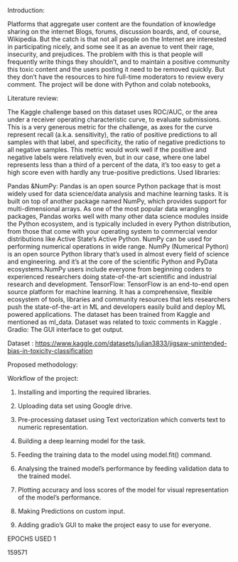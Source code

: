 Introduction:

  Platforms that aggregate user content are the foundation of knowledge sharing on the internet Blogs, forums, discussion boards, and, of course, Wikipedia. But the catch is that not all people on the Internet are interested in participating nicely, and some see it as an avenue to vent their rage, insecurity, and prejudices. The problem with this is that people will frequently write things they shouldn’t, and to maintain a positive community this toxic content and the users posting it need to be removed quickly. But they don’t have the resources to hire full-time moderators to review every comment. The project will be done with Python and colab notebooks,



Literature review:

   The Kaggle challenge based on this dataset uses ROC/AUC, or the area under a receiver operating characteristic curve, to evaluate submissions. This is a very generous metric for the challenge, as axes for the curve represent recall (a.k.a. sensitivity), the ratio of positive predictions to all samples with that label, and specificity, the ratio of negative predictions to all negative samples. This metric would work well if the positive and negative labels were relatively even, but in our case, where one label represents less than a third of a percent of the data, it’s too easy to get a high score even with hardly any true-positive predictions.
Used libraries:

Pandas &NumPy: Pandas is an open source Python package that is most widely used for data science/data analysis and machine learning tasks. It is built on top of another package named NumPy, which provides support for multi-dimensional arrays. As one of the most popular data wrangling packages, Pandas works well with many other data science modules inside the Python ecosystem, and is typically included in every Python distribution, from those that come with your operating system to commercial vendor distributions like Active State’s Active Python.
NumPy can be used  for performing numerical operations in wide range. NumPy (Numerical Python) is an open source Python library that’s used in almost every field of science and engineering. and it’s at the core of the scientific Python and PyData ecosystems.NumPy users include everyone from beginning coders to experienced researchers doing state-of-the-art scientific and industrial research and development.
TensorFlow:
TensorFlow is an end-to-end open source platform for machine learning. It has a comprehensive, flexible ecosystem of tools, libraries and community resources that lets researchers push the state-of-the-art in ML and developers easily build and deploy ML powered applications.
The dataset has been trained from Kaggle and mentioned as ml_data. Dataset was related to toxic comments in Kaggle .
Gradio:
The GUI  interface to get output.

Dataset :
      https://www.kaggle.com/datasets/julian3833/jigsaw-unintended-bias-in-toxicity-classification

Proposed methodology:


Workflow of  the project:
1.  Installing and importing the required libraries.

2.  Uploading data set using Google drive.

3.  Pre-processing dataset using Text vectorization which converts text to numeric representation.

4.  Building a deep learning model for the task.

5.  Feeding the training data to the model using model.fit() command.

6.  Analysing the trained model’s performance by feeding validation data to the trained model.

7.  Plotting accuracy and loss scores of the model for visual representation of the model’s performance.

8. Making Predictions on custom input.

9. Adding gradio’s GUI to make the project easy to use for everyone.

EPOCHS USED 1

159571 





